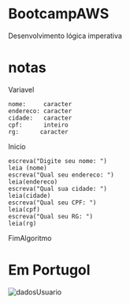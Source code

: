 # BootcampAWS
Desenvolvimento lógica imperativa

# notas

Variavel

    nome:     caracter
    endereco: caracter 
    cidade:   caracter 
    cpf:      inteiro 
    rg:      caracter 

Inicio

    escreva("Digite seu nome: ")
    leia (nome)
    escreva("Qual seu endereco: ")
    leia(endereco)
    escreva("Qual sua cidade: ")
    leia(cidade)
    escreva("Qual seu CPF: ")
    leia(cpf)
    escreva("Qual seu RG: ")
    leia(rg)

FimAlgoritmo


# Em Portugol
![dadosUsuario](https://github.com/ElisabeteSena/BootcampAWS/assets/89859713/a4ae8666-c598-41f5-b7fe-e658aaf5c8da)
